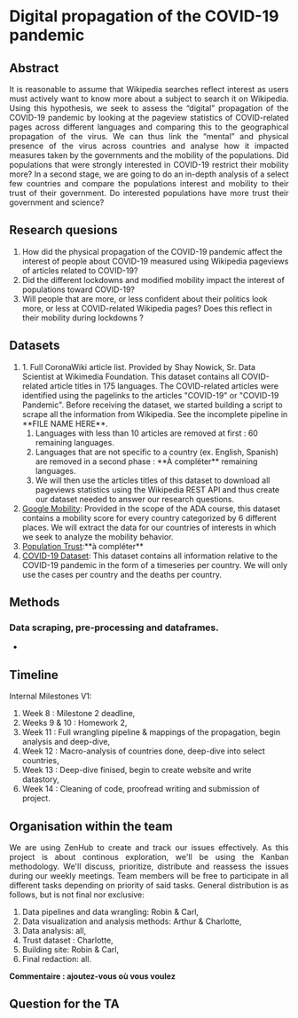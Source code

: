# Digital propagation of the COVID-19 pandemic

## Abstract 
<p align="justify">
It is reasonable to assume that Wikipedia searches reflect interest as users must actively want to know more about a subject to search it on Wikipedia. Using this hypothesis, we seek to assess the “digital” propagation of the COVID-19 pandemic by looking at the pageview statistics of COVID-related pages across different languages and comparing this to the geographical propagation of the virus. We can thus link the “mental” and physical presence of the virus across countries and analyse how it impacted measures taken by the governments and the mobility of the populations.  Did populations that were strongly interested in COVID-19 restrict their mobility more? In a second stage, we are going to do an in-depth analysis of a select few countries and compare the populations interest and mobility to their trust of their government. Do interested populations have more trust their government and science? 
</p>

## Research quesions

1. How did the physical propagation of the COVID-19 pandemic affect the interest of people about COVID-19 measured using Wikipedia pageviews of articles related to COVID-19?
2. Did the different lockdowns and modified mobility impact the interest of populations toward COVID-19? 
3. Will people that are more, or less confident about their politics look more, or less at COVID-related Wikipedia pages? Does this reflect in their mobility during lockdowns ?

## Datasets
<p>
<ol>
<li>1. Full CoronaWiki article list. Provided by Shay Nowick, Sr. Data Scientist at Wikimedia Foundation. This dataset contains all COVID-related article titles in 175 languages. The COVID-related articles were identified using the pagelinks to the articles "COVID-19" or "COVID-19 Pandemic". Before receiving the dataset, we started building a script to scrape all the information from Wikipedia. See the incomplete pipeline in **FILE NAME HERE**.
<ol>
    <li>Languages with less than 10 articles are removed at first : 60 remaining languages.</li>
    <li>Languages that are not specific to a country (ex. English, Spanish) are removed in a second phase : **À compléter** remaining languages.</li>
    <li>We will then use the articles titles of this dataset to download all pageviews statistics using the Wikipedia REST API and thus create our dataset needed to answer our research questions.</li>
</ol>
</li>
<li><a href="https://www.google.com/covid19/mobility/">Google Mobility</a>: Provided in the scope of the ADA course, this dataset contains a mobility score for every country categorized by 6 different places. We will extract the data for our countries of interests in which we seek to analyze the mobility behavior.</li>
<li><a href="https://ourworldindata.org/trust">Population Trust</a>:**à compléter**</li>
<li><a href="https://ourworldindata.org/explorers/coronavirus-data-explorer">COVID-19 Dataset</a>: This dataset contains all information relative to the COVID-19 pandemic in the form of a timeseries per country. We will only use the cases per country and the deaths per country.</li>
</ol>
</p>

## Methods
### Data scraping, pre-processing and dataframes.
- 
## Timeline
Internal Milestones V1:
1. Week 8 : Milestone 2 deadline,
2. Weeks 9 & 10 : Homework 2,
3. Week 11 : Full wrangling pipeline & mappings of the propagation, begin analysis and deep-dive,
4. Week 12 : Macro-analysis of countries done, deep-dive into select countries,
5. Week 13 : Deep-dive finised, begin to create website and write datastory,
6. Week 14 : Cleaning of code, proofread writing and submission of project.

## Organisation within the team
<p align="justify">
We are using ZenHub to create and track our issues effectively. As this project is about continous exploration, we'll be using the Kanban methodology. We'll discuss, prioritize, distribute and reassess the issues during our weekly meetings.
Team members will be free to participate in all different tasks depending on priority of said tasks. General distribution is as follows, but is not final nor exclusive:
<ol>
  <li>Data pipelines and data wrangling: Robin & Carl,</li>
  <li>Data visualization and analysis methods: Arthur & Charlotte,</li>
  <li>Data analysis: all,</li>
  <li>Trust dataset : Charlotte,</li>
  <li>Building site: Robin & Carl,</li>
  <li>Final redaction: all.</li>
</ol>
<strong>Commentaire : ajoutez-vous où vous voulez</strong>
</p>

## Question for the TA
